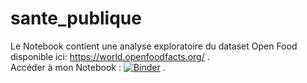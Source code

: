 # sante_publique
Le Notebook contient une analyse exploratoire du dataset Open Food disponible ici: https://world.openfoodfacts.org/ . <br/>
Accéder à mon Notebook : [![Binder](https://mybinder.org/badge_logo.svg)](https://mybinder.org/v2/gh/valentin-laurent-projets/sante_publique.git/master?filepath=%2FP3_02_pageweb.ipynb) .
